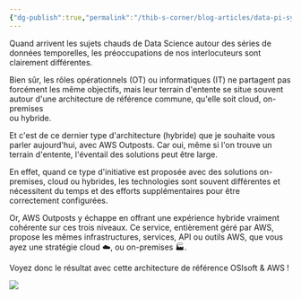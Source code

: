 ```yaml
---
{"dg-publish":true,"permalink":"/thib-s-corner/blog-articles/data-pi-system-et-aws-outposts/"}
---
```



Quand arrivent les sujets chauds de Data Science autour des séries de données temporelles, les préoccupations de nos interlocuteurs sont clairement différentes.  
  
Bien sûr, les rôles opérationnels (OT) ou informatiques (IT) ne partagent pas forcément les même objectifs, mais leur terrain d'entente se situe souvent autour d'une architecture de référence commune, qu'elle soit cloud, on-premises  
ou hybride.  
  
Et c'est de ce dernier type d'architecture (hybride) que je souhaite vous parler aujourd'hui, avec AWS Outposts. Car oui, même si l'on trouve un terrain d'entente, l'éventail des solutions peut être large.  
  
En effet, quand ce type d'initiative est proposée avec des solutions on-premises, cloud ou hybrides, les technologies sont souvent différentes et nécessitent du temps et des efforts supplémentaires pour être correctement configurées.  
  
Or, AWS Outposts y échappe en offrant une expérience hybride vraiment cohérente sur ces trois niveaux. Ce service, entièrement géré par AWS, propose les mêmes infrastructures, services, API ou outils AWS, que vous ayez une stratégie cloud ☁️, ou on-premises 🏭.  
  
Voyez donc le résultat avec cette architecture de référence OSIsoft & AWS !

![](https://i.imgur.com/qs7y1np.png)
